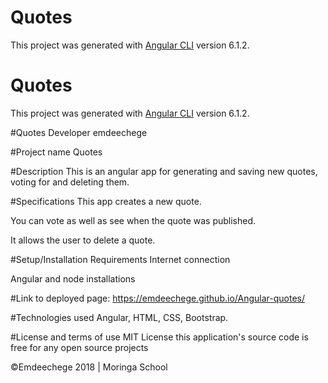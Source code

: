 # Quotes

This project was generated with [Angular CLI](https://github.com/angular/angular-cli) version 6.1.2.

# Quotes

This project was generated with [Angular CLI](https://github.com/angular/angular-cli) version 6.1.2.

#Quotes Developer
emdeechege

#Project name
Quotes

#Description
This is an angular app for generating and saving new quotes, voting for  and deleting them.

#Specifications
This app creates a new quote.

You can vote as well as see when the quote was published.

It allows the user to delete a quote.

#Setup/Installation Requirements
Internet connection

Angular and node installations

#Link to deployed page:
https://emdeechege.github.io/Angular-quotes/

#Technologies used
Angular, HTML, CSS, Bootstrap.

#License and terms of use
MIT License this application's source code is free for any open source projects

©Emdeechege 2018 | Moringa School
